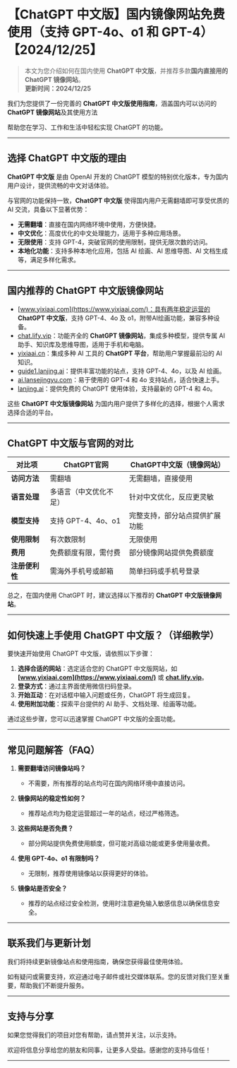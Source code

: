 # 【ChatGPT 中文版】国内镜像网站免费使用（支持 GPT-4o、o1 和 GPT-4）【2024/12/25】

> 本文为您介绍如何在国内使用 **ChatGPT 中文版**，并推荐多款**国内直接用的 ChatGPT 镜像网站**。  
> **更新时间：2024/12/25**  

我们为您提供了一份完善的 **ChatGPT 中文版使用指南**，涵盖国内可以访问的 **ChatGPT 镜像网站**及其使用方法

帮助您在学习、工作和生活中轻松实现 ChatGPT 的功能。

---

## 选择 ChatGPT 中文版的理由

**ChatGPT 中文版** 是由 OpenAI 开发的 ChatGPT 模型的特别优化版本，专为国内用户设计，提供流畅的中文对话体验。

与官网的功能保持一致，**ChatGPT 中文版** 使得国内用户无需翻墙即可享受优质的 AI 交流，具备以下显著优势：

- **无需翻墙**：直接在国内网络环境中使用，方便快捷。
- **中文优化**：高度优化的中文处理能力，适用于多种应用场景。
- **无限使用**：支持 GPT-4，突破官网的使用限制，提供无限次数的访问。
- **本地化功能**：支持多种本地化应用，包括 AI 绘画、AI 思维导图、AI 文档生成等，满足多样化需求。

---

## 国内推荐的 ChatGPT 中文版镜像网站

- [www.yixiaai.com](https://www.yixiaai.com/)：具有两年稳定运营的 **ChatGPT 中文版**，支持 GPT-4、4o 及 o1，附带AI绘画功能，兼容多种设备。
- [chat.lify.vip](https://chat.lify.vip/)：功能齐全的 **ChatGPT 镜像网站**，集成多种模型，提供专属 AI 助手、知识库及思维导图，适用于手机和电脑。
- [yixiaai.cn](https://yixiaai.cn/)：集成多种 AI 工具的 **ChatGPT 平台**，帮助用户掌握最前沿的 AI 知识。
- [guide1.lanjing.ai](https://guide1.lanjing.ai/)：提供丰富功能的站点，支持 GPT-4、4o，以及 AI 绘画。
- [ai.lansejingyu.com](https://ai.lansejingyu.com/)：易于使用的 GPT-4 和 4o 支持站点，适合快速上手。
- [lanjing.ai](https://lanjing.ai/)：提供免费的 ChatGPT 使用体验，支持最新的 GPT-4 和 4o。

这些 **ChatGPT 中文版镜像网站** 为国内用户提供了多样化的选择，根据个人需求选择合适的平台。

---

## ChatGPT 中文版与官网的对比

| 对比项 | ChatGPT官网 | ChatGPT中文版（镜像网站）|
|-------- |-------- |-------- |
| **访问方法** | 需翻墙 | 无需翻墙，直接使用 |
| **语言处理** | 多语言（中文优化不足） | 针对中文优化，反应更灵敏 |
| **模型支持** | 支持 GPT-4、4o、o1 | 完整支持，部分站点提供扩展功能 |
| **使用限制** | 有次数限制 | 无限使用 |
| **费用** | 免费额度有限，需付费 | 部分镜像网站提供免费额度 |
| **注册便利性** | 需海外手机号或邮箱 | 简单扫码或手机号登录 |

总之，在国内使用 ChatGPT 时，建议选择以下推荐的 **ChatGPT 中文版镜像网站**。

---

## 如何快速上手使用 ChatGPT 中文版？（详细教学）

要快速开始使用 ChatGPT 中文版，请依照以下步骤：

1. **选择合适的网站**：选定适合您的 ChatGPT 中文版网站，如 **[www.yixiaai.com](https://www.yixiaai.com/)** 或 **[chat.lify.vip](https://chat.lify.vip/)**。
2. **登录方式**：通过主界面使用微信扫码登录。
3. **开始互动**：在对话框中输入问题或任务，ChatGPT 将生成回复。
4. **使用附加功能**：探索平台提供的 AI 助手、文档处理、绘画等功能。

通过这些步骤，您可以迅速掌握 ChatGPT 中文版的全面功能。

---

## 常见问题解答（FAQ）

1. **需要翻墙访问镜像站吗？**
   - 不需要，所有推荐的站点均可在国内网络环境中直接访问。

2. **镜像网站的稳定性如何？**
   - 推荐站点均为稳定运营超过一年的站点，经过严格筛选。

3. **这些网站是否免费？**
   - 部分网站提供免费使用额度，但可能对高级功能或更多使用量收费。

4. **使用 GPT-4o、o1 有限制吗？**
   - 无限制，推荐使用镜像站以获得更好的体验。

5. **镜像站是否安全？**
   - 推荐的站点经过安全检测，使用时注意避免输入敏感信息以确保信息安全。

---

## 联系我们与更新计划

我们将持续更新镜像站点和使用指南，确保您获得最佳使用体验。

如有疑问或需要支持，欢迎通过电子邮件或社交媒体联系。您的反馈对我们至关重要，帮助我们不断提升服务。

---

## 支持与分享

如果您觉得我们的项目对您有帮助，请点赞并关注，以示支持。

欢迎将信息分享给您的朋友和同事，让更多人受益。感谢您的支持与信任！

---
